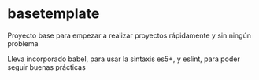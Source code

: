 # basetemplate
Proyecto base para empezar a realizar proyectos rápidamente y sin ningún problema

Lleva incorporado babel, para usar la sintaxis es5+, y eslint, para poder seguir buenas prácticas